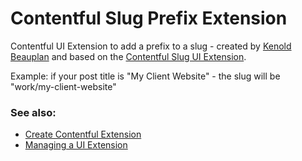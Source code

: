 # Contentful Slug Prefix Extension

Contentful UI Extension to add a prefix to a slug - created by [Kenold Beauplan](https://twitter.com/kenoldb) and based on the [Contentful Slug UI Extension](https://github.com/contentful/extensions/tree/master/samples/slug).

Example: if your post title is "My Client Website" - the slug will be "work/my-client-website"

### See also: 
- [Create Contentful Extension](https://github.com/contentful/create-contentful-extension)
- [Managing a UI Extension](https://www.contentful.com/developers/docs/extensibility/ui-extensions/managing-a-ui-extension/)